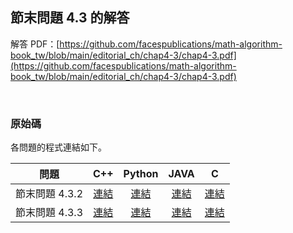 ## 節末問題 4.3 的解答

解答 PDF：[https://github.com/facespublications/math-algorithm-book_tw/blob/main/editorial_ch/chap4-3/chap4-3.pdf](https://github.com/facespublications/math-algorithm-book_tw/blob/main/editorial_ch/chap4-3/chap4-3.pdf)

<br />

### 原始碼

各問題的程式連結如下。

| 問題 | C++ | Python | JAVA | C |
|:---:|:---:|:---:|:---:|:---:|
| 節末問題 4.3.2 | [連結](https://github.com/facespublications/math-algorithm-book_tw/blob/main/editorial_ch/chap4-3/prob4-3-2.cpp) | [連結](https://github.com/facespublications/math-algorithm-book_tw/blob/main/editorial_ch/chap4-3/prob4-3-2.py) | [連結](https://github.com/facespublications/math-algorithm-book_tw/blob/main/editorial_ch/chap4-3/prob4-3-2.java) | [連結](https://github.com/facespublications/math-algorithm-book_tw/blob/main/editorial_ch/chap4-3/prob4-3-2.c) |
| 節末問題 4.3.3 | [連結](https://github.com/facespublications/math-algorithm-book_tw/blob/main/editorial_ch/chap4-3/prob4-3-3.cpp) | [連結](https://github.com/facespublications/math-algorithm-book_tw/blob/main/editorial_ch/chap4-3/prob4-3-3.py) | [連結](https://github.com/facespublications/math-algorithm-book_tw/blob/main/editorial_ch/chap4-3/prob4-3-3.java) | [連結](https://github.com/facespublications/math-algorithm-book_tw/blob/main/editorial_ch/chap4-3/prob4-3-3.c) |
